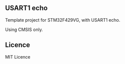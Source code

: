 ## USART1 echo
Template project for STM32F429VG, with USART1 echo.


Using CMSIS only.

## Licence
MIT Licence
